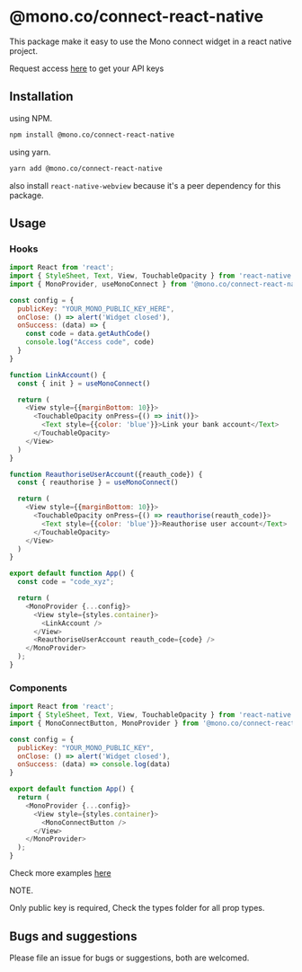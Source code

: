 # @mono.co/connect-react-native

This package make it easy to use the Mono connect widget in a react native project.

Request access [here](https://app.withmono.com/register) to get your API keys

## Installation
using NPM.

```bash
npm install @mono.co/connect-react-native
```

using yarn.

```bash
yarn add @mono.co/connect-react-native
```
also install ```react-native-webview``` because it's a peer dependency for this package.

## Usage

### Hooks
```js
import React from 'react';
import { StyleSheet, Text, View, TouchableOpacity } from 'react-native';
import { MonoProvider, useMonoConnect } from '@mono.co/connect-react-native';

const config = {
  publicKey: "YOUR_MONO_PUBLIC_KEY_HERE",
  onClose: () => alert('Widget closed'),
  onSuccess: (data) => {
    const code = data.getAuthCode()
    console.log("Access code", code)
  }
}

function LinkAccount() {
  const { init } = useMonoConnect()

  return (
    <View style={{marginBottom: 10}}>
      <TouchableOpacity onPress={() => init()}>
        <Text style={{color: 'blue'}}>Link your bank account</Text>
      </TouchableOpacity>
    </View>
  )
}

function ReauthoriseUserAccount({reauth_code}) {
  const { reauthorise } = useMonoConnect()

  return (
    <View style={{marginBottom: 10}}>
      <TouchableOpacity onPress={() => reauthorise(reauth_code)}>
        <Text style={{color: 'blue'}}>Reauthorise user account</Text>
      </TouchableOpacity>
    </View>
  )
}

export default function App() {
  const code = "code_xyz";

  return (
    <MonoProvider {...config}>
      <View style={styles.container}>
        <LinkAccount />
      </View>
      <ReauthoriseUserAccount reauth_code={code} />
    </MonoProvider>
  );
}
```

### Components

```js
import React from 'react';
import { StyleSheet, Text, View, TouchableOpacity } from 'react-native';
import { MonoConnectButton, MonoProvider } from '@mono.co/connect-react-native';

const config = {
  publicKey: "YOUR_MONO_PUBLIC_KEY",
  onClose: () => alert('Widget closed'),
  onSuccess: (data) => console.log(data)
}

export default function App() {
  return (
    <MonoProvider {...config}>
      <View style={styles.container}>        
        <MonoConnectButton />
      </View>
    </MonoProvider>
  );
}
```

Check more examples [here](/examples)

NOTE.

Only public key is required, Check the types folder for all prop types.

## Bugs and suggestions

Please file an issue for bugs or suggestions, both are welcomed.



